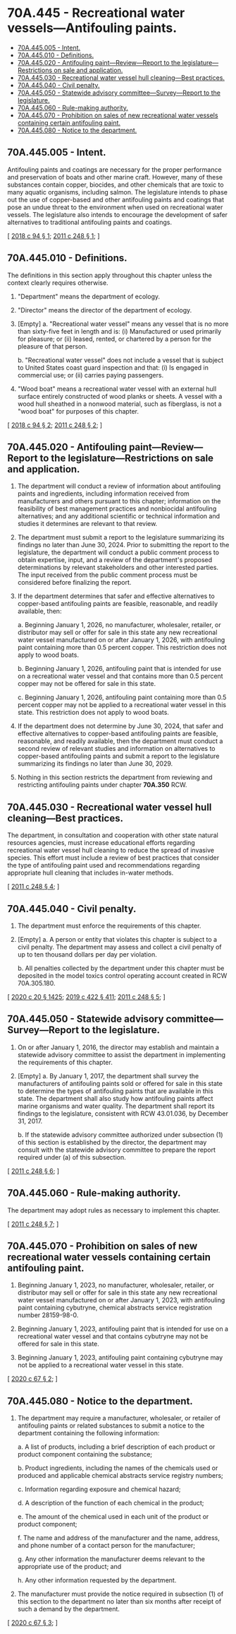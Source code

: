 # 70A.445 - Recreational water vessels—Antifouling paints.
* [70A.445.005 - Intent.](#70a445005---intent)
* [70A.445.010 - Definitions.](#70a445010---definitions)
* [70A.445.020 - Antifouling paint—Review—Report to the legislature—Restrictions on sale and application.](#70a445020---antifouling-paintreviewreport-to-the-legislaturerestrictions-on-sale-and-application)
* [70A.445.030 - Recreational water vessel hull cleaning—Best practices.](#70a445030---recreational-water-vessel-hull-cleaningbest-practices)
* [70A.445.040 - Civil penalty.](#70a445040---civil-penalty)
* [70A.445.050 - Statewide advisory committee—Survey—Report to the legislature.](#70a445050---statewide-advisory-committeesurveyreport-to-the-legislature)
* [70A.445.060 - Rule-making authority.](#70a445060---rule-making-authority)
* [70A.445.070 - Prohibition on sales of new recreational water vessels containing certain antifouling paint.](#70a445070---prohibition-on-sales-of-new-recreational-water-vessels-containing-certain-antifouling-paint)
* [70A.445.080 - Notice to the department.](#70a445080---notice-to-the-department)
## 70A.445.005 - Intent.
Antifouling paints and coatings are necessary for the proper performance and preservation of boats and other marine craft. However, many of these substances contain copper, biocides, and other chemicals that are toxic to many aquatic organisms, including salmon. The legislature intends to phase out the use of copper-based and other antifouling paints and coatings that pose an undue threat to the environment when used on recreational water vessels. The legislature also intends to encourage the development of safer alternatives to traditional antifouling paints and coatings.

\[ [2018 c 94 § 1](http://lawfilesext.leg.wa.gov/biennium/2017-18/Pdf/Bills/Session%20Laws/House/2634-S.SL.pdf?cite=2018%20c%2094%20§%201); [2011 c 248 § 1](http://lawfilesext.leg.wa.gov/biennium/2011-12/Pdf/Bills/Session%20Laws/Senate/5436-S.SL.pdf?cite=2011%20c%20248%20§%201); \]

## 70A.445.010 - Definitions.
The definitions in this section apply throughout this chapter unless the context clearly requires otherwise.

1. "Department" means the department of ecology.

2. "Director" means the director of the department of ecology.

3. [Empty]
    a. "Recreational water vessel" means any vessel that is no more than sixty-five feet in length and is: (i) Manufactured or used primarily for pleasure; or (ii) leased, rented, or chartered by a person for the pleasure of that person.

    b. "Recreational water vessel" does not include a vessel that is subject to United States coast guard inspection and that: (i) Is engaged in commercial use; or (ii) carries paying passengers.

4. "Wood boat" means a recreational water vessel with an external hull surface entirely constructed of wood planks or sheets. A vessel with a wood hull sheathed in a nonwood material, such as fiberglass, is not a "wood boat" for purposes of this chapter.

\[ [2018 c 94 § 2](http://lawfilesext.leg.wa.gov/biennium/2017-18/Pdf/Bills/Session%20Laws/House/2634-S.SL.pdf?cite=2018%20c%2094%20§%202); [2011 c 248 § 2](http://lawfilesext.leg.wa.gov/biennium/2011-12/Pdf/Bills/Session%20Laws/Senate/5436-S.SL.pdf?cite=2011%20c%20248%20§%202); \]

## **70A.445.020 - Antifouling paint—Review—Report to the legislature—Restrictions on sale and application.**
1. The department will conduct a review of information about antifouling paints and ingredients, including information received from manufacturers and others pursuant to this chapter; information on the feasibility of best management practices and nonbiocidal antifouling alternatives; and any additional scientific or technical information and studies it determines are relevant to that review.

2. The department must submit a report to the legislature summarizing its findings no later than June 30, 2024. Prior to submitting the report to the legislature, the department will conduct a public comment process to obtain expertise, input, and a review of the department's proposed determinations by relevant stakeholders and other interested parties. The input received from the public comment process must be considered before finalizing the report.

3. If the department determines that safer and effective alternatives to copper-based antifouling paints are feasible, reasonable, and readily available, then:

    a. Beginning January 1, 2026, no manufacturer, wholesaler, retailer, or distributor may sell or offer for sale in this state any new recreational water vessel manufactured on or after January 1, 2026, with antifouling paint containing more than 0.5 percent copper. This restriction does not apply to wood boats.

    b. Beginning January 1, 2026, antifouling paint that is intended for use on a recreational water vessel and that contains more than 0.5 percent copper may not be offered for sale in this state.

    c. Beginning January 1, 2026, antifouling paint containing more than 0.5 percent copper may not be applied to a recreational water vessel in this state. This restriction does not apply to wood boats.

4. If the department does not determine by June 30, 2024, that safer and effective alternatives to copper-based antifouling paints are feasible, reasonable, and readily available, then the department must conduct a second review of relevant studies and information on alternatives to copper-based antifouling paints and submit a report to the legislature summarizing its findings no later than June 30, 2029.

5. Nothing in this section restricts the department from reviewing and restricting antifouling paints under chapter **70A.350** RCW.

## 70A.445.030 - Recreational water vessel hull cleaning—Best practices.
The department, in consultation and cooperation with other state natural resources agencies, must increase educational efforts regarding recreational water vessel hull cleaning to reduce the spread of invasive species. This effort must include a review of best practices that consider the type of antifouling paint used and recommendations regarding appropriate hull cleaning that includes in-water methods.

\[ [2011 c 248 § 4](http://lawfilesext.leg.wa.gov/biennium/2011-12/Pdf/Bills/Session%20Laws/Senate/5436-S.SL.pdf?cite=2011%20c%20248%20§%204); \]

## 70A.445.040 - Civil penalty.
1. The department must enforce the requirements of this chapter.

2. [Empty]
    a. A person or entity that violates this chapter is subject to a civil penalty. The department may assess and collect a civil penalty of up to ten thousand dollars per day per violation.

    b. All penalties collected by the department under this chapter must be deposited in the model toxics control operating account created in RCW 70A.305.180.

\[ [2020 c 20 § 1425](http://lawfilesext.leg.wa.gov/biennium/2019-20/Pdf/Bills/Session%20Laws/House/2246-S.SL.pdf?cite=2020%20c%2020%20§%201425); [2019 c 422 § 411](http://lawfilesext.leg.wa.gov/biennium/2019-20/Pdf/Bills/Session%20Laws/Senate/5993-S.SL.pdf?cite=2019%20c%20422%20§%20411); [2011 c 248 § 5](http://lawfilesext.leg.wa.gov/biennium/2011-12/Pdf/Bills/Session%20Laws/Senate/5436-S.SL.pdf?cite=2011%20c%20248%20§%205); \]

## 70A.445.050 - Statewide advisory committee—Survey—Report to the legislature.
1. On or after January 1, 2016, the director may establish and maintain a statewide advisory committee to assist the department in implementing the requirements of this chapter.

2. [Empty]
    a. By January 1, 2017, the department shall survey the manufacturers of antifouling paints sold or offered for sale in this state to determine the types of antifouling paints that are available in this state. The department shall also study how antifouling paints affect marine organisms and water quality. The department shall report its findings to the legislature, consistent with RCW 43.01.036, by December 31, 2017.

    b. If the statewide advisory committee authorized under subsection (1) of this section is established by the director, the department may consult with the statewide advisory committee to prepare the report required under (a) of this subsection.

\[ [2011 c 248 § 6](http://lawfilesext.leg.wa.gov/biennium/2011-12/Pdf/Bills/Session%20Laws/Senate/5436-S.SL.pdf?cite=2011%20c%20248%20§%206); \]

## 70A.445.060 - Rule-making authority.
The department may adopt rules as necessary to implement this chapter.

\[ [2011 c 248 § 7](http://lawfilesext.leg.wa.gov/biennium/2011-12/Pdf/Bills/Session%20Laws/Senate/5436-S.SL.pdf?cite=2011%20c%20248%20§%207); \]

## 70A.445.070 - Prohibition on sales of new recreational water vessels containing certain antifouling paint.
1. Beginning January 1, 2023, no manufacturer, wholesaler, retailer, or distributor may sell or offer for sale in this state any new recreational water vessel manufactured on or after January 1, 2023, with antifouling paint containing cybutryne, chemical abstracts service registration number 28159-98-0.

2. Beginning January 1, 2023, antifouling paint that is intended for use on a recreational water vessel and that contains cybutryne may not be offered for sale in this state.

3. Beginning January 1, 2023, antifouling paint containing cybutryne may not be applied to a recreational water vessel in this state.

\[ [2020 c 67 § 2](http://lawfilesext.leg.wa.gov/biennium/2019-20/Pdf/Bills/Session%20Laws/Senate/6210-S.SL.pdf?cite=2020%20c%2067%20§%202); \]

## 70A.445.080 - Notice to the department.
1. The department may require a manufacturer, wholesaler, or retailer of antifouling paints or related substances to submit a notice to the department containing the following information:

    a. A list of products, including a brief description of each product or product component containing the substance;

    b. Product ingredients, including the names of the chemicals used or produced and applicable chemical abstracts service registry numbers;

    c. Information regarding exposure and chemical hazard;

    d. A description of the function of each chemical in the product;

    e. The amount of the chemical used in each unit of the product or product component;

    f. The name and address of the manufacturer and the name, address, and phone number of a contact person for the manufacturer;

    g. Any other information the manufacturer deems relevant to the appropriate use of the product; and

    h. Any other information requested by the department.

2. The manufacturer must provide the notice required in subsection (1) of this section to the department no later than six months after receipt of such a demand by the department.

\[ [2020 c 67 § 3](http://lawfilesext.leg.wa.gov/biennium/2019-20/Pdf/Bills/Session%20Laws/Senate/6210-S.SL.pdf?cite=2020%20c%2067%20§%203); \]

